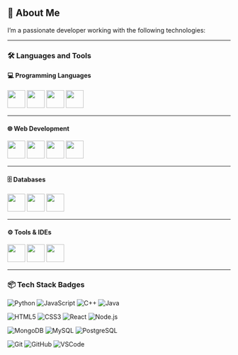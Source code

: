 ## 🚀 About Me

I’m a passionate developer working with the following technologies:

---  

### 🛠️ Languages and Tools

#### 💻 Programming Languages  
<img src="https://cdn.jsdelivr.net/gh/devicons/devicon/icons/python/python-original.svg" width="40" /> 
<img src="https://cdn.jsdelivr.net/gh/devicons/devicon/icons/javascript/javascript-original.svg" width="40" /> 
<img src="https://cdn.jsdelivr.net/gh/devicons/devicon/icons/cplusplus/cplusplus-original.svg" width="40" /> 
<img src="https://cdn.jsdelivr.net/gh/devicons/devicon/icons/java/java-original.svg" width="40" />  

---  

#### 🌐 Web Development  
<img src="https://cdn.jsdelivr.net/gh/devicons/devicon/icons/html5/html5-original.svg" width="40" /> 
<img src="https://cdn.jsdelivr.net/gh/devicons/devicon/icons/css3/css3-original.svg" width="40" /> 
<img src="https://cdn.jsdelivr.net/gh/devicons/devicon/icons/react/react-original.svg" width="40" /> 
<img src="https://cdn.jsdelivr.net/gh/devicons/devicon/icons/nodejs/nodejs-original.svg" width="40" />  

---  

#### 🗄️ Databases  
<img src="https://cdn.jsdelivr.net/gh/devicons/devicon/icons/mysql/mysql-original.svg" width="40" /> 
<img src="https://cdn.jsdelivr.net/gh/devicons/devicon/icons/postgresql/postgresql-original.svg" width="40" /> 
<img src="https://cdn.jsdelivr.net/gh/devicons/devicon/icons/mongodb/mongodb-original.svg" width="40" />  

---  

#### ⚙️ Tools & IDEs  
<img src="https://cdn.jsdelivr.net/gh/devicons/devicon/icons/git/git-original.svg" width="40" /> 
<img src="https://cdn.jsdelivr.net/gh/devicons/devicon/icons/github/github-original.svg" width="40" /> 
<img src="https://cdn.jsdelivr.net/gh/devicons/devicon/icons/vscode/vscode-original.svg" width="40" />  

---  


### 📦 Tech Stack Badges

![Python](https://img.shields.io/badge/Python-3776AB?style=for-the-badge&logo=python&logoColor=white)
![JavaScript](https://img.shields.io/badge/JavaScript-F7DF1E?style=for-the-badge&logo=javascript&logoColor=black)
![C++](https://img.shields.io/badge/C++-00599C?style=for-the-badge&logo=c%2B%2B&logoColor=white)
![Java](https://img.shields.io/badge/Java-007396?style=for-the-badge&logo=java&logoColor=white)

![HTML5](https://img.shields.io/badge/HTML5-E34F26?style=for-the-badge&logo=html5&logoColor=white)
![CSS3](https://img.shields.io/badge/CSS3-1572B6?style=for-the-badge&logo=css3&logoColor=white)
![React](https://img.shields.io/badge/React-20232A?style=for-the-badge&logo=react&logoColor=61DAFB)
![Node.js](https://img.shields.io/badge/Node.js-339933?style=for-the-badge&logo=node.js&logoColor=white)

![MongoDB](https://img.shields.io/badge/MongoDB-4EA94B?style=for-the-badge&logo=mongodb&logoColor=white)
![MySQL](https://img.shields.io/badge/MySQL-4479A1?style=for-the-badge&logo=mysql&logoColor=white)
![PostgreSQL](https://img.shields.io/badge/PostgreSQL-336791?style=for-the-badge&logo=postgresql&logoColor=white)

![Git](https://img.shields.io/badge/Git-F05032?style=for-the-badge&logo=git&logoColor=white)
![GitHub](https://img.shields.io/badge/GitHub-181717?style=for-the-badge&logo=github&logoColor=white)
![VSCode](https://img.shields.io/badge/VSCode-007ACC?style=for-the-badge&logo=visual-studio-code&logoColor=white)
